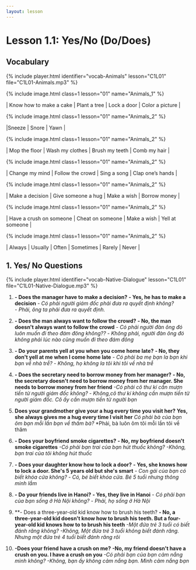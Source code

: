 ```yaml
---
layout: lesson
---
```



# Lesson 1.1: Yes/No (Do/Does)


## Vocabulary

{% include player.html identifier="vocab-Animals" lesson="C1L01" file="C1L01-Animals.mp3" %}

{% include image.html class=1 lesson="01" name="Animals_1" %}

| Know how to make a cake | Plant a tree  | Lock a door | Color a picture |  


{% include image.html class=1 lesson="01" name="Animals_2" %}

|Sneeze | Snore | Yawn | 

{% include image.html class=1 lesson="01" name="Animals_2" %}

| Mop the floor | Wash my clothes  | Brush my teeth  | Comb my hair |  

{% include image.html class=1 lesson="01" name="Animals_2" %}
 
 | Change my mind | Follow the crowd | Sing a song  | Clap one’s hands  |
 
 {% include image.html class=1 lesson="01" name="Animals_2" %}
 
| Make a decision | Give someone a hug  | Make a wish  | Borrow money |  

 {% include image.html class=1 lesson="01" name="Animals_2" %}
 
| Have a crush on someone | Cheat on someone | Make a wish  | Yell at someone | 

 {% include image.html class=1 lesson="01" name="Animals_2" %}
 
| Always | Usually | Often  | Sometimes |  Rarely | Never | 

## 1. Yes/ No Questions 
{% include player.html identifier="vocab-Native-Dialogue" lesson="C1L01" file="C1L01-Native-Dialogue.mp3" %}

1. **- Does the manager have to make a decision?** 
**- Yes, he has to make a decision** 
*- Có phải người giám đốc phải đưa ra quyết định không?*  
*- Phải, ông ta phải đưa ra quyết định.*
2. **- Does the man always want to follow the crowd?**
**- No, the man doesn't always want to follow the crowd**
*- Có phải người đàn ông đó luôn muốn đi theo đám đông không??*
*- Không phải, người đàn ông đó không phải lúc nào cũng muốn đi theo đám đông*
3. **- Do your parents yell at you when you come home late?** 
**- No, they don't yell at me when I come home late**
*- Có phải ba mẹ bạn la bạn khi bạn về nhà trễ?*
*- Không, họ không la tôi khi tôi về nhà trễ*
4. **- Does the secretary need to borrow money from her manager?**
**- No, the secretary doesn't need to borrow money from her manager. She needs to borrow money from her friend**
*-Có phải cô thư kí cần mượn tiền từ người giám đốc không?*
*- Không,cô thư kí không cần mượn tiền từ người giám đốc. Cô ấy cần mượn tiền từ người bạn*
5. **Does your grandmother give your a hug every time you visit her?** 
**Yes, she always gives me a hug every time I visit her** 
*Có phải bà của bạn ôm bạn mỗi lần bạn về thăm bà?*
*Phải, bà luôn ôm tôi mỗi lần tôi về thăm
6. **- Does your boyfriend smoke cigarettes?** 
**- No, my boyfriend doesn't smoke cigarettes**
*-Có phải bạn trai của bạn hút thuốc không?*
*-Không, bạn trai của tôi không hút thuốc*
7. **- Does your daughter know how to lock a door?** 
**- Yes, she knows how to lock a door. She's 5 years old but she's smart**
*- Con gái của bạn có biết khóa cửa không?*
*- Có, bé biết khóa cửa. Bé 5 tuổi nhưng thông minh lắm*

8. **- Do your friends live in Hanoi?** 
**- Yes, they live in Hanoi**
*- Có phải bạn của bạn sống ở Hà Nội không?*
*- Phải, họ sống ở Hà Nội*

9. **- Does a three-year-old kid know how to brush his teeth?
**- No, a three-year-old kid doesn't know how to brush his teeth. But a four-year-old kid knows how to to brush his teeth**
*-Một đứa trẻ 3 tuổi có biết đánh răng không?*
*-Không, Một đứa trẻ 3 tuổi không biết đánh răng. Nhưng một đứa trẻ 4 tuổi biết đánh răng rôi*

10. **-Does your friend have a crush on me?**
**-No, my friend doesn't have a crush on you. I have a crush on you**
*-Có phải bạn của bạn cảm nắng mình không?*
*-Không, bạn ấy không cảm nắng bạn. Mình cảm nắng bạn*